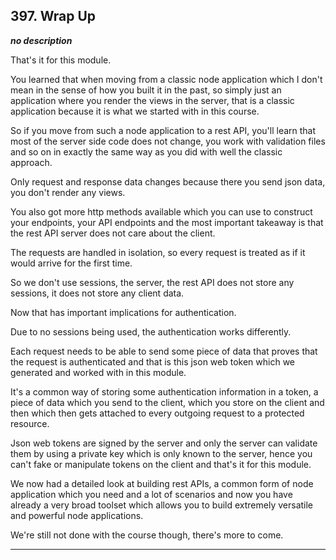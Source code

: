 ## 397. Wrap Up

<strong><em>no description</em></strong>

That's it for this module. 

You learned that when moving from a classic node application which I don't mean
in the sense of how you built it in the past, so simply just an application
where you render  the views in the server, that is a classic application because
it is what we started with in this course. 

So if you move from such a node application to a rest API, you'll learn that
most of the server side code does not change, you work with validation files and
so on in exactly the same way as you did with well the classic approach. 

Only request and response data changes because there you send json data, you
don't render any views. 

You also got more http methods available which you can use to construct your
endpoints, your API endpoints and the most important takeaway is that the rest
API server does not care about the client. 

The requests are handled in isolation, so every request is treated as if it
would arrive for the first time. 

So we don't use sessions, the server, the rest API does not store any sessions,
it does not store any client data. 

Now that has important implications for authentication. 

Due to no sessions being used, the authentication works differently. 

Each request needs to be able to send some piece of data that proves that the
request is authenticated and that is this json web token which we generated and
worked with in this module. 

It's a common way of storing some authentication information in a token, a piece
of data which you send to the client, which you store on the client and then
which then gets attached to every outgoing request to a protected resource. 

Json web tokens are signed by the server and only the server can validate them
by using a private key which is only known to the server, hence you can't fake
or manipulate tokens on the client and that's it for this module. 

We now had a detailed look at building rest APIs, a common form of node
application which you need and a lot of scenarios and now you have already a
very broad toolset which allows you to build extremely versatile and powerful
node applications. 

We're still not done with the course though, there's more to come. 

---